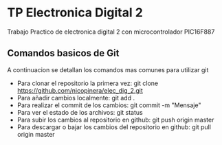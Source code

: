 # TP Electronica Digital 2
Trabajo Practico de electronica digital 2 con microcontrolador PIC16F887

## Comandos basicos de Git
A continuacion se detallan los comandos mas comunes para utilizar git
* Para clonar el repositorio la primera vez: git clone https://github.com/nicopinera/elec_dig_2.git
* Para añadir cambios localmente: git add .
* Para realizar el commit de los cambios: git commit -m "Mensaje"
* Para ver el estado de los archivos: git status
* Para subir los cambios al repositorio en github: git push origin master
* Para descargar o bajar los cambios del repositorio en github: git pull origin master


